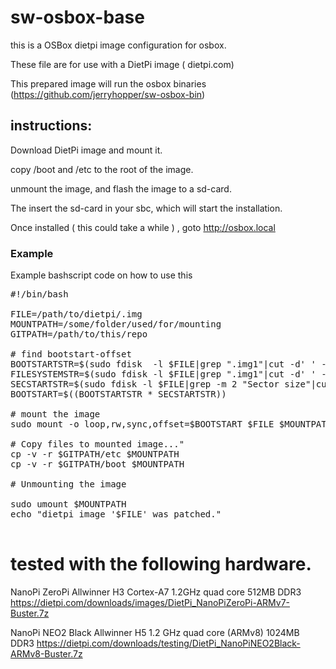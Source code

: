 # sw-osbox-base

this is a OSBox dietpi image configuration for osbox.

These file are for use with a DietPi image ( dietpi.com)

This prepared image will run the osbox binaries (https://github.com/jerryhopper/sw-osbox-bin)

## instructions: 

Download DietPi image and mount it.
 
copy  /boot  and /etc to the root of the image.

unmount the image, and flash the image to a sd-card.

The insert the sd-card in your sbc, which will start the installation.

Once installed ( this could take a while ) ,  goto http://osbox.local 

### Example 
Example bashscript code on how to use this 

<pre>
#!/bin/bash

FILE=/path/to/dietpi/.img
MOUNTPATH=/some/folder/used/for/mounting
GITPATH=/path/to/this/repo

# find bootstart-offset
BOOTSTARTSTR=$(sudo fdisk  -l $FILE|grep ".img1"|cut -d' ' -f 8)
FILESYSTEMSTR=$(sudo fdisk -l $FILE|grep ".img1"|cut -d' ' -f 14)
SECSTARTSTR=$(sudo fdisk -l $FILE|grep -m 2 "Sector size"|cut -d' ' -f 4)
BOOTSTART=$((BOOTSTARTSTR * SECSTARTSTR))

# mount the image
sudo mount -o loop,rw,sync,offset=$BOOTSTART $FILE $MOUNTPATH

# Copy files to mounted image..."
cp -v -r $GITPATH/etc $MOUNTPATH
cp -v -r $GITPATH/boot $MOUNTPATH

# Unmounting the image

sudo umount $MOUNTPATH
echo "dietpi image '$FILE' was patched."

</pre>

# tested with the following hardware.

NanoPi ZeroPi Allwinner H3 Cortex-A7 1.2GHz quad core 512MB DDR3
https://dietpi.com/downloads/images/DietPi_NanoPiZeroPi-ARMv7-Buster.7z

NanoPi NEO2 Black Allwinner H5 1.2 GHz quad core (ARMv8) 1024MB DDR3
https://dietpi.com/downloads/testing/DietPi_NanoPiNEO2Black-ARMv8-Buster.7z

